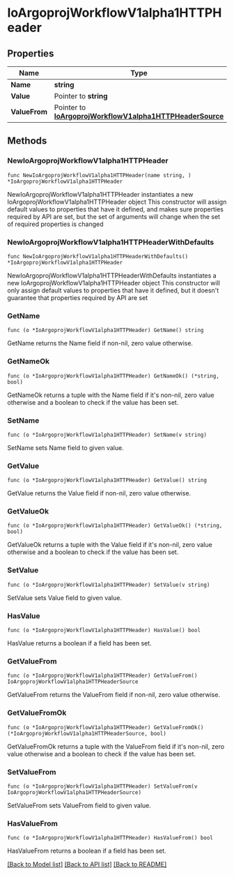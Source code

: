 # IoArgoprojWorkflowV1alpha1HTTPHeader

## Properties

Name | Type | Description | Notes
------------ | ------------- | ------------- | -------------
**Name** | **string** |  | 
**Value** | Pointer to **string** |  | [optional] 
**ValueFrom** | Pointer to [**IoArgoprojWorkflowV1alpha1HTTPHeaderSource**](IoArgoprojWorkflowV1alpha1HTTPHeaderSource.md) |  | [optional] 

## Methods

### NewIoArgoprojWorkflowV1alpha1HTTPHeader

`func NewIoArgoprojWorkflowV1alpha1HTTPHeader(name string, ) *IoArgoprojWorkflowV1alpha1HTTPHeader`

NewIoArgoprojWorkflowV1alpha1HTTPHeader instantiates a new IoArgoprojWorkflowV1alpha1HTTPHeader object
This constructor will assign default values to properties that have it defined,
and makes sure properties required by API are set, but the set of arguments
will change when the set of required properties is changed

### NewIoArgoprojWorkflowV1alpha1HTTPHeaderWithDefaults

`func NewIoArgoprojWorkflowV1alpha1HTTPHeaderWithDefaults() *IoArgoprojWorkflowV1alpha1HTTPHeader`

NewIoArgoprojWorkflowV1alpha1HTTPHeaderWithDefaults instantiates a new IoArgoprojWorkflowV1alpha1HTTPHeader object
This constructor will only assign default values to properties that have it defined,
but it doesn't guarantee that properties required by API are set

### GetName

`func (o *IoArgoprojWorkflowV1alpha1HTTPHeader) GetName() string`

GetName returns the Name field if non-nil, zero value otherwise.

### GetNameOk

`func (o *IoArgoprojWorkflowV1alpha1HTTPHeader) GetNameOk() (*string, bool)`

GetNameOk returns a tuple with the Name field if it's non-nil, zero value otherwise
and a boolean to check if the value has been set.

### SetName

`func (o *IoArgoprojWorkflowV1alpha1HTTPHeader) SetName(v string)`

SetName sets Name field to given value.


### GetValue

`func (o *IoArgoprojWorkflowV1alpha1HTTPHeader) GetValue() string`

GetValue returns the Value field if non-nil, zero value otherwise.

### GetValueOk

`func (o *IoArgoprojWorkflowV1alpha1HTTPHeader) GetValueOk() (*string, bool)`

GetValueOk returns a tuple with the Value field if it's non-nil, zero value otherwise
and a boolean to check if the value has been set.

### SetValue

`func (o *IoArgoprojWorkflowV1alpha1HTTPHeader) SetValue(v string)`

SetValue sets Value field to given value.

### HasValue

`func (o *IoArgoprojWorkflowV1alpha1HTTPHeader) HasValue() bool`

HasValue returns a boolean if a field has been set.

### GetValueFrom

`func (o *IoArgoprojWorkflowV1alpha1HTTPHeader) GetValueFrom() IoArgoprojWorkflowV1alpha1HTTPHeaderSource`

GetValueFrom returns the ValueFrom field if non-nil, zero value otherwise.

### GetValueFromOk

`func (o *IoArgoprojWorkflowV1alpha1HTTPHeader) GetValueFromOk() (*IoArgoprojWorkflowV1alpha1HTTPHeaderSource, bool)`

GetValueFromOk returns a tuple with the ValueFrom field if it's non-nil, zero value otherwise
and a boolean to check if the value has been set.

### SetValueFrom

`func (o *IoArgoprojWorkflowV1alpha1HTTPHeader) SetValueFrom(v IoArgoprojWorkflowV1alpha1HTTPHeaderSource)`

SetValueFrom sets ValueFrom field to given value.

### HasValueFrom

`func (o *IoArgoprojWorkflowV1alpha1HTTPHeader) HasValueFrom() bool`

HasValueFrom returns a boolean if a field has been set.


[[Back to Model list]](../README.md#documentation-for-models) [[Back to API list]](../README.md#documentation-for-api-endpoints) [[Back to README]](../README.md)


